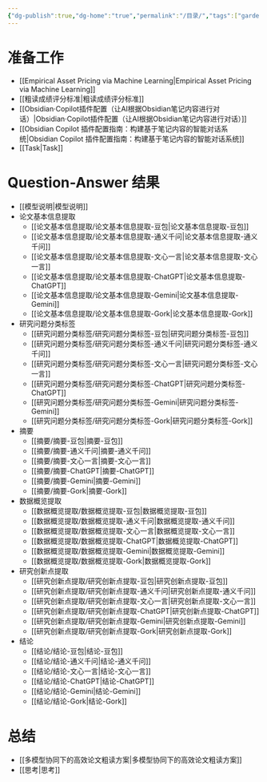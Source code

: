 ```yaml
---
{"dg-publish":true,"dg-home":"true","permalink":"/目录/","tags":["gardenEntry"],"dgPassFrontmatter":true,"created":"2025-06-15T23:03:26.233+08:00"}
---
```



# 准备工作
- [[Empirical Asset Pricing via Machine Learning\|Empirical Asset Pricing via Machine Learning]]
- [[粗读成绩评分标准\|粗读成绩评分标准]]
-  [[Obsidian·Copilot插件配置（让AI根据Obsidian笔记内容进行对话）\|Obsidian·Copilot插件配置（让AI根据Obsidian笔记内容进行对话）]]
-  [[Obsidian Copilot 插件配置指南：构建基于笔记内容的智能对话系统\|Obsidian Copilot 插件配置指南：构建基于笔记内容的智能对话系统]]
-  [[Task\|Task]]
# Question-Answer 结果
-  [[模型说明\|模型说明]]
- 论文基本信息提取
	- [[论文基本信息提取/论文基本信息提取-豆包\|论文基本信息提取-豆包]]
	- [[论文基本信息提取/论文基本信息提取-通义千问\|论文基本信息提取-通义千问]]
	- [[论文基本信息提取/论文基本信息提取-文心一言\|论文基本信息提取-文心一言]]
	- [[论文基本信息提取/论文基本信息提取-ChatGPT\|论文基本信息提取-ChatGPT]]
	- [[论文基本信息提取/论文基本信息提取-Gemini\|论文基本信息提取-Gemini]]
	- [[论文基本信息提取/论文基本信息提取-Gork\|论文基本信息提取-Gork]]
- 研究问题分类标签
	- [[研究问题分类标签/研究问题分类标签-豆包\|研究问题分类标签-豆包]]
	- [[研究问题分类标签/研究问题分类标签-通义千问\|研究问题分类标签-通义千问]]
	- [[研究问题分类标签/研究问题分类标签-文心一言\|研究问题分类标签-文心一言]]
	- [[研究问题分类标签/研究问题分类标签-ChatGPT\|研究问题分类标签-ChatGPT]]
	- [[研究问题分类标签/研究问题分类标签-Gemini\|研究问题分类标签-Gemini]]
	- [[研究问题分类标签/研究问题分类标签-Gork\|研究问题分类标签-Gork]]
- 摘要
	- [[摘要/摘要-豆包\|摘要-豆包]]
	- [[摘要/摘要-通义千问\|摘要-通义千问]]
	- [[摘要/摘要-文心一言\|摘要-文心一言]]
	- [[摘要/摘要-ChatGPT\|摘要-ChatGPT]]
	- [[摘要/摘要-Gemini\|摘要-Gemini]]
	- [[摘要/摘要-Gork\|摘要-Gork]]
- 数据概览提取
	- [[数据概览提取/数据概览提取-豆包\|数据概览提取-豆包]]
	- [[数据概览提取/数据概览提取-通义千问\|数据概览提取-通义千问]]
	- [[数据概览提取/数据概览提取-文心一言\|数据概览提取-文心一言]]
	- [[数据概览提取/数据概览提取-ChatGPT\|数据概览提取-ChatGPT]]
	- [[数据概览提取/数据概览提取-Gemini\|数据概览提取-Gemini]]
	- [[数据概览提取/数据概览提取-Gork\|数据概览提取-Gork]]
- 研究创新点提取
	- [[研究创新点提取/研究创新点提取-豆包\|研究创新点提取-豆包]]
	- [[研究创新点提取/研究创新点提取-通义千问\|研究创新点提取-通义千问]]
	- [[研究创新点提取/研究创新点提取-文心一言\|研究创新点提取-文心一言]]
	- [[研究创新点提取/研究创新点提取-ChatGPT\|研究创新点提取-ChatGPT]]
	- [[研究创新点提取/研究创新点提取-Gemini\|研究创新点提取-Gemini]]
	- [[研究创新点提取/研究创新点提取-Gork\|研究创新点提取-Gork]]
- 结论
	- [[结论/结论-豆包\|结论-豆包]]
	- [[结论/结论-通义千问\|结论-通义千问]]
	- [[结论/结论-文心一言\|结论-文心一言]]
	- [[结论/结论-ChatGPT\|结论-ChatGPT]]
	- [[结论/结论-Gemini\|结论-Gemini]]
	- [[结论/结论-Gork\|结论-Gork]]
# 总结
-  [[多模型协同下的高效论文粗读方案\|多模型协同下的高效论文粗读方案]]
-  [[思考\|思考]]